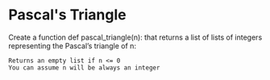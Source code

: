 # Pascal's Triangle 
Create a function def pascal_triangle(n): that returns a list of lists of integers representing the Pascal’s triangle of n:

    Returns an empty list if n <= 0
    You can assume n will be always an integer
